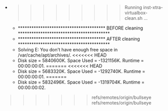 * >>>>>>>>> Running inst-xtra-virtualbox-clean.sh ...
  * ***************************************  BEFORE cleaning  *****************************************
  * ***************************************  AFTER cleaning  *****************************************
  * Solving E: You don't have enough free space in /var/cache/apt/archives/.
<<<<<<< HEAD
  * Disk size = 5840600K. Space Used = -1321156K. Runtime = 00:00:00:01.
=======
<<<<<<< HEAD
  * Disk size = 5683320K. Space Used = -1292740K. Runtime = 00:00:00:01.
=======
  * Disk size = 5832496K. Space Used = -1319704K. Runtime = 00:00:00:02.
>>>>>>> refs/remotes/origin/bullseye
>>>>>>> refs/remotes/origin/bullseye
